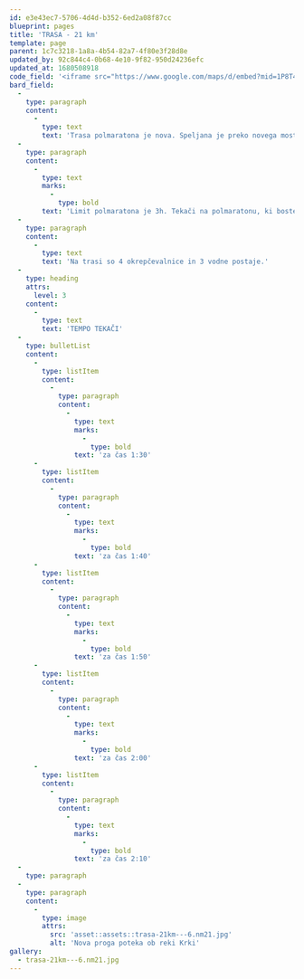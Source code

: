 ```yaml
---
id: e3e43ec7-5706-4d4d-b352-6ed2a08f87cc
blueprint: pages
title: 'TRASA - 21 km'
template: page
parent: 1c7c3218-1a8a-4b54-82a7-4f80e3f28d8e
updated_by: 92c844c4-0b68-4e10-9f82-950d24236efc
updated_at: 1680508918
code_field: '<iframe src="https://www.google.com/maps/d/embed?mid=1P8T4-L-vZog1MF08qNHf9yfBxaRA97U&ehbc=2E312F" width="100%" height="550"></iframe>'
bard_field:
  -
    type: paragraph
    content:
      -
        type: text
        text: 'Trasa polmaratona je nova. Speljana je preko novega mostu v Irči vasi proti Straži in nazaj. Je bolj ravna in hitrejša, kot proga v preteklih letih. Večina trase poteka po trdi asfaltni podlagi s krajšim odsekom utrjenega makadamom med 16km in 17km. Štart in cilj je na Seidlovi cesti, proga pa je speljana je ob reki Krki in po najlepših tekaških terenih v okolici Novega mesta. Proga je dolga 21.097m, je uradno izmerjena in ima certifikat AIMS evropske zveze za cestne teke.'
  -
    type: paragraph
    content:
      -
        type: text
        marks:
          -
            type: bold
        text: 'Limit polmaratona je 3h. Tekači na polmaratonu, ki boste imeli na vmesni času na 4 km slabši čas od 41 min bruto, boste preusmerjeni na progo 10 km teka.'
  -
    type: paragraph
    content:
      -
        type: text
        text: 'Na trasi so 4 okrepčevalnice in 3 vodne postaje.'
  -
    type: heading
    attrs:
      level: 3
    content:
      -
        type: text
        text: 'TEMPO TEKAČI'
  -
    type: bulletList
    content:
      -
        type: listItem
        content:
          -
            type: paragraph
            content:
              -
                type: text
                marks:
                  -
                    type: bold
                text: 'za čas 1:30'
      -
        type: listItem
        content:
          -
            type: paragraph
            content:
              -
                type: text
                marks:
                  -
                    type: bold
                text: 'za čas 1:40'
      -
        type: listItem
        content:
          -
            type: paragraph
            content:
              -
                type: text
                marks:
                  -
                    type: bold
                text: 'za čas 1:50'
      -
        type: listItem
        content:
          -
            type: paragraph
            content:
              -
                type: text
                marks:
                  -
                    type: bold
                text: 'za čas 2:00'
      -
        type: listItem
        content:
          -
            type: paragraph
            content:
              -
                type: text
                marks:
                  -
                    type: bold
                text: 'za čas 2:10'
  -
    type: paragraph
  -
    type: paragraph
    content:
      -
        type: image
        attrs:
          src: 'asset::assets::trasa-21km---6.nm21.jpg'
          alt: 'Nova proga poteka ob reki Krki'
gallery:
  - trasa-21km---6.nm21.jpg
---
```

